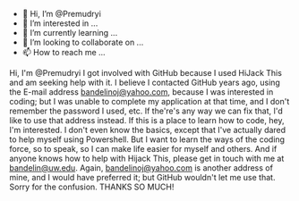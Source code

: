 - 👋 Hi, I’m @Premudryi
- 👀 I’m interested in ...
- 🌱 I’m currently learning ...
- 💞️ I’m looking to collaborate on ...
- 📫 How to reach me ...

<!---
Premudryi/Premudryi is a ✨ special ✨ repository because its `README.md` (this file) appears on your GitHub profile.
You can click the Preview link to take a look at your changes.
--->
Hi, I'm @Premudryi
I got involved with GitHub because I used HiJack This and am seeking help with it.
I believe I contacted GitHub years ago, using the E-mail address bandelinoj@yahoo.com, because I was interested in coding; but I was unable to complete my application at that time, and I don't remember the password I used, etc.
If the're's any way we can fix that, I'd like to use that address instead.
If this is a place to learn how to code, hey, I'm interested. I don't even know the basics, except that I've actually dared to help myself using Powershell. But I want to learn the ways of the coding force, so to speak, so I can make life easier for myself and others.
And if anyone knows how to help with Hijack This, please get in touch with me at bandelin@uw.edu. Again, bandelinoj@yahoo.com is another address of mine, and I would have preferred it; but GitHub wouldn't let me use that. Sorry for the confusion.
THANKS SO MUCH!
